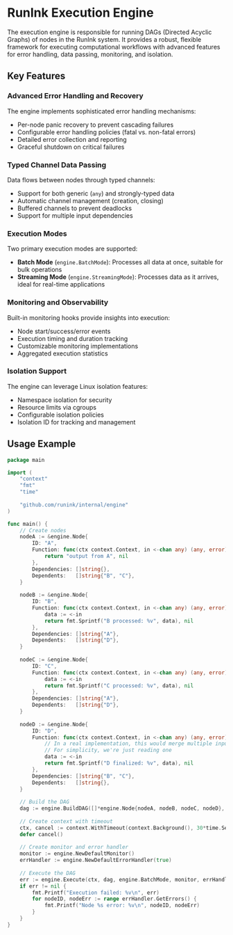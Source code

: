 # RunInk Execution Engine

The execution engine is responsible for running DAGs (Directed Acyclic Graphs) of nodes in the RunInk system. It provides a robust, flexible framework for executing computational workflows with advanced features for error handling, data passing, monitoring, and isolation.

## Key Features

### Advanced Error Handling and Recovery

The engine implements sophisticated error handling mechanisms:
- Per-node panic recovery to prevent cascading failures
- Configurable error handling policies (fatal vs. non-fatal errors)
- Detailed error collection and reporting
- Graceful shutdown on critical failures

### Typed Channel Data Passing

Data flows between nodes through typed channels:
- Support for both generic (`any`) and strongly-typed data
- Automatic channel management (creation, closing)
- Buffered channels to prevent deadlocks
- Support for multiple input dependencies

### Execution Modes

Two primary execution modes are supported:
- **Batch Mode** (`engine.BatchMode`): Processes all data at once, suitable for bulk operations
- **Streaming Mode** (`engine.StreamingMode`): Processes data as it arrives, ideal for real-time applications

### Monitoring and Observability

Built-in monitoring hooks provide insights into execution:
- Node start/success/error events
- Execution timing and duration tracking
- Customizable monitoring implementations
- Aggregated execution statistics

### Isolation Support

The engine can leverage Linux isolation features:
- Namespace isolation for security
- Resource limits via cgroups
- Configurable isolation policies
- Isolation ID for tracking and management

## Usage Example

```go
package main

import (
    "context"
    "fmt"
    "time"
    
    "github.com/runink/internal/engine"
)

func main() {
    // Create nodes
    nodeA := &engine.Node{
        ID: "A",
        Function: func(ctx context.Context, in <-chan any) (any, error) {
            return "output from A", nil
        },
        Dependencies: []string{},
        Dependents:   []string{"B", "C"},
    }
    
    nodeB := &engine.Node{
        ID: "B",
        Function: func(ctx context.Context, in <-chan any) (any, error) {
            data := <-in
            return fmt.Sprintf("B processed: %v", data), nil
        },
        Dependencies: []string{"A"},
        Dependents:   []string{"D"},
    }
    
    nodeC := &engine.Node{
        ID: "C",
        Function: func(ctx context.Context, in <-chan any) (any, error) {
            data := <-in
            return fmt.Sprintf("C processed: %v", data), nil
        },
        Dependencies: []string{"A"},
        Dependents:   []string{"D"},
    }
    
    nodeD := &engine.Node{
        ID: "D",
        Function: func(ctx context.Context, in <-chan any) (any, error) {
            // In a real implementation, this would merge multiple inputs
            // For simplicity, we're just reading one
            data := <-in
            return fmt.Sprintf("D finalized: %v", data), nil
        },
        Dependencies: []string{"B", "C"},
        Dependents:   []string{},
    }
    
    // Build the DAG
    dag := engine.BuildDAG([]*engine.Node{nodeA, nodeB, nodeC, nodeD}, true, "run-123")
    
    // Create context with timeout
    ctx, cancel := context.WithTimeout(context.Background(), 30*time.Second)
    defer cancel()
    
    // Create monitor and error handler
    monitor := engine.NewDefaultMonitor()
    errHandler := engine.NewDefaultErrorHandler(true)
    
    // Execute the DAG
    err := engine.Execute(ctx, dag, engine.BatchMode, monitor, errHandler)
    if err != nil {
        fmt.Printf("Execution failed: %v\n", err)
        for nodeID, nodeErr := range errHandler.GetErrors() {
            fmt.Printf("Node %s error: %v\n", nodeID, nodeErr)
        }
    }
}
```
